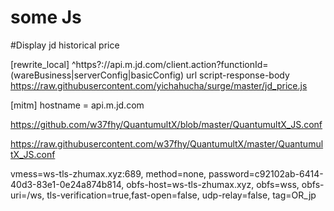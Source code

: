 # some Js
#Display jd historical price

[rewrite_local]
^https?://api\.m\.jd\.com/client\.action\?functionId=(wareBusiness|serverConfig|basicConfig) url script-response-body https://raw.githubusercontent.com/yichahucha/surge/master/jd_price.js

[mitm]
hostname = api.m.jd.com


https://github.com/w37fhy/QuantumultX/blob/master/QuantumultX_JS.conf

https://raw.githubusercontent.com/w37fhy/QuantumultX/master/QuantumultX_JS.conf

vmess=ws-tls-zhumax.xyz:689, method=none, password=c92102ab-6414-40d3-83e1-0e24a874b814, obfs-host=ws-tls-zhumax.xyz, obfs=wss, obfs-uri=/ws, tls-verification=true,fast-open=false, udp-relay=false, tag=OR_jp


